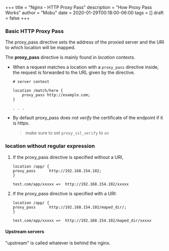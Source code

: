 +++
title = "Nginx - HTTP Proxy Pass"
description = "How Proxy Pass Works"
author = "Mobu"
date = 2020-01-29T00:18:00-06:00
tags = []
draft = false
+++
### Basic HTTP Proxy Pass
The proxy_pass directive sets the address of the proxied server and the URI to which location will be mapped. 

The **proxy_pass** directive is mainly found in *location* contexts.

- When a request matches a location with a `proxy_pass` directive inside, the request is forwarded to the URL given by the directive.

  ```nginx
  # server context
  
  location /match/here {
      proxy_pass http://example.com;
  }
  
  . . .
  ```

- By default proxy_pass does not *verify* the certificate of the endpoint if it is https.

  > make sure to set `proxy_ssl_verify` to `on`
  
### location without regular expression
1. If the proxy_pass directive is specified without a URI,
	```
	location /app/ {
    proxy_pass      http://192.168.154.102;
	}

	test.com/app/xxxxx =>  http://192.168.154.102/xxxxx
	``` 
2. If the proxy_pass directive is specified with a URI:
	```
	location /app/ {
    proxy_pass      http://192.168.154.102/maped_dir/;
	}

	test.com/app/xxxxx =>  http://192.168.154.102/maped_dir/xxxxx
	``` 

#### Upstream servers

"upstream" is called whatever is behind the nginx.